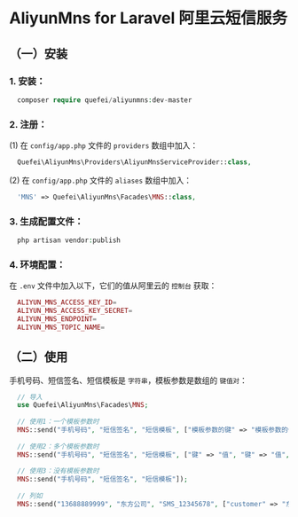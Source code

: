 # AliyunMns for Laravel 阿里云短信服务




## （一）安装



### 1. 安装：


```php
  composer require quefei/aliyunmns:dev-master
```



### 2. 注册：


(1) 在 `config/app.php` 文件的 `providers` 数组中加入：

```php
  Quefei\AliyunMns\Providers\AliyunMnsServiceProvider::class,
```


(2) 在 `config/app.php` 文件的 `aliases` 数组中加入：

```php
  'MNS' => Quefei\AliyunMns\Facades\MNS::class,
```



### 3. 生成配置文件：


```php
  php artisan vendor:publish
```



### 4. 环境配置：


在 `.env` 文件中加入以下，它们的值从阿里云的 `控制台` 获取：

```php
  ALIYUN_MNS_ACCESS_KEY_ID=
  ALIYUN_MNS_ACCESS_KEY_SECRET=
  ALIYUN_MNS_ENDPOINT=
  ALIYUN_MNS_TOPIC_NAME=
```




## （二）使用



手机号码、短信签名、短信模板是 `字符串`，模板参数是数组的 `键值对`：

```php
  // 导入
  use Quefei\AliyunMns\Facades\MNS;
  
  // 使用1：一个模板参数时
  MNS::send("手机号码", "短信签名", "短信模板", ["模板参数的键" => "模板参数的值"]);
  
  // 使用2：多个模板参数时
  MNS::send("手机号码", "短信签名", "短信模板", ["键" => "值", "键" => "值", "键" => "值"]);
  
  // 使用3：没有模板参数时
  MNS::send("手机号码", "短信签名", "短信模板"]);
  
  // 列如
  MNS::send("13688889999", "东方公司", "SMS_12345678", ["customer" => "东方用户"]);
```

